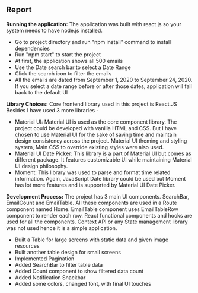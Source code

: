 ## Report

**Running the application:**
The application was built with react.js so your system needs to have node.js installed.

- Go to project directory and run "npm install" command to install dependencies
- Run "npm start" to start the project
- At first, the application shows all 500 emails
- Use the Date search bar to select a Date Range
- Click the search icon to filter the emails
- All the emails are dated from September 1, 2020 to September 24, 2020. If you select a date range before or after those dates, application will fall back to the default UI

**Library Choices:**
Core frontend library used in this project is React.JS
Besides I have used 3 more libraries -

- Material UI:
  Material UI is used as the core component library. The project could be developed with vanilla HTML and CSS. But I have chosen to use Material UI for the sake of saving time and maintain design consistency across the project. Material UI theming and styling system, Main CSS to override existing styles were also used.
- Material UI Date Picker:
  This library is a part of Material UI but comes as different package. It features customizable UI while maintaining Material UI design philosophy.
- Moment:
  This library was used to parse and format time related information. Again, JavaScript Date library could be used but Moment has lot more features and is supported by Material UI Date Picker.

**Development Process:**
The project has 3 main UI components. SearchBar, EmailCount and EmailTable. All these components are used in a Route component named Home. EmailTable component uses EmailTableRow component to render each row. React functional components and hooks are used for all the components. Context API or any State management library was not used hence it is a simple application.

- Built a Table for large screens with static data and given image resources
- Built another table design for small screens
- Implemented Pagination
- Added SearchBar to filter table data
- Added Count component to show filtered data count
- Added Notification Snackbar
- Added some colors, changed font, with final UI touches
